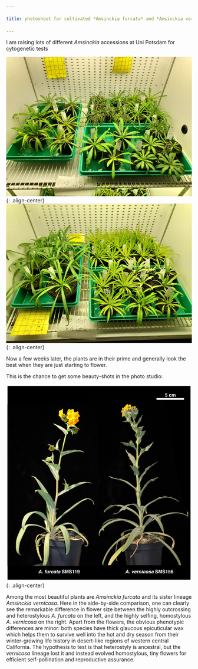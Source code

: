 ```yaml
---

title: photoshoot for cultivated *Amsinckia furcata* and *Amsinckia vernicosa*

---
```



I am raising lots of different *Amsinckia* accessions at Uni Potsdam for cytogenetic tests

![image-center](/assets/images/20240225_173452.jpg){: .align-center}
![image-center](/assets/images/20240225_173458.jpg){: .align-center}

Now a few weeks later, the plants are in their prime and generally look the best when they are just starting to flower. 

This is the chance to get some beauty-shots in the photo studio:

![image-center](/assets/images/g19173.300dpi.png){: .align-center}

Among the most beautiful plants are *Amsinckia furcata* and its sister lineage *Amsinckia vernicosa*. Here in the side-by-side comparison, one can clearly see the remarkable difference in flower size between the highly outcrossing and heterostylous *A. furcata* on the left, and the highly selfing, homostylous *A. vernicosa* on the right. Apart from the flowers, the obvious phenotypic differences are minor: both species have thick glaucous epicuticular wax which helps them to survive well into the hot and dry season from their winter-growing life history in desert-like regions of western central California. The hypothesis to test is that heterostyly is ancestral, but the *vernicosa* lineage lost it and instead evolved homostylous, tiny flowers for efficient self-pollination and reproductive assurance.

